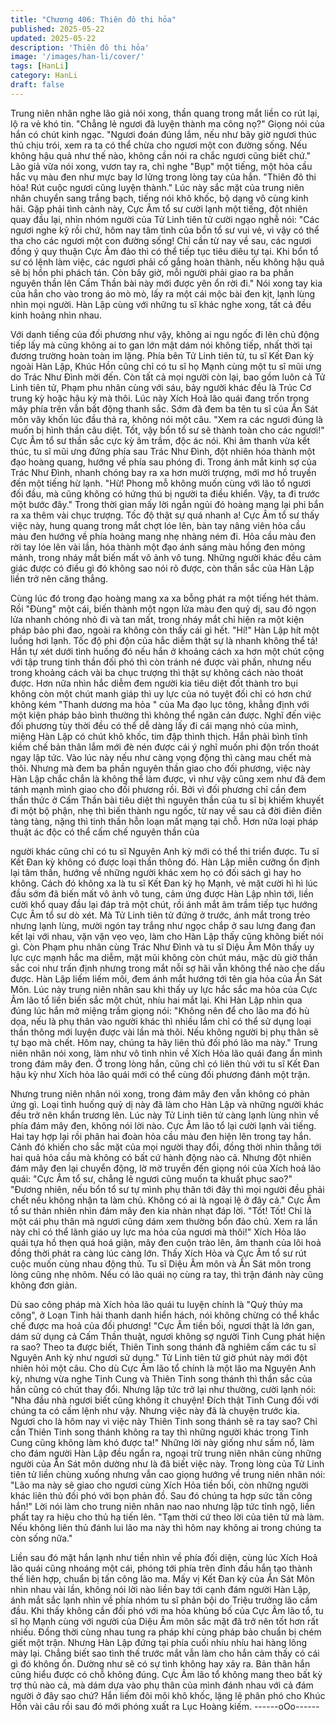 ```yaml
---
title: "Chương 406: Thiên đô thi hỏa"
published: 2025-05-22
updated: 2025-05-22
description: 'Thiên đô thi hỏa'
image: '/images/han-li/cover/'
tags: [HanLi]
category: HanLi
draft: false
---
```


Trung niên nhân nghe lão giả nói xong, thần quang trong mắt liền
co rút lại, lộ ra vẻ khó tin.
"Chẳng lẻ ngươi đã luyện thành ma công nọ?" Giọng nói của hắn
có chút kinh ngạc.
"Ngươi đoán đúng lắm, nếu như bây giờ ngươi thúc thủ chịu trói,
xem ra ta có thể chừa cho ngươi một con đường sống. Nếu không
hậu quả như thế nào, không cần nói ra chắc ngươi cũng biết chứ."
Lão giả vừa nói xong, vươn tay ra, chỉ nghe "Bụp" một tiếng, một
hỏa cầu hắc vụ màu đen như mực bay lơ lửng trong lòng tay của
hắn.
"Thiên đô thi hỏa! Rút cuộc ngươi cũng luyện thành." Lúc này sắc
mặt của trung niên nhân chuyển sang trắng bạch, tiếng nói khô
khốc, bộ dạng vô cùng kinh hãi.
Gặp phải tình cảnh này, Cực Âm tổ sư cười lạnh một tiếng, đột
nhiên quay đầu lại, nhìn nhóm người của Tử Linh tiên tử cười
ngạo nghễ nói:
"Các ngươi nghe kỹ rồi chứ, hôm nay tâm tình của bổn tổ sư vui
vẻ, vì vậy có thể tha cho các ngươi một con đường sống! Chỉ cần
từ nay về sau, các ngươi đồng ý quy thuận Cực Âm đảo thì có thể
tiếp tục tiêu diêu tự tại. Khi bổn tổ sư có lệnh làm việc, các ngươi
phải cố gắng hoàn thành, nếu không hậu quả sẽ bị hồn phi phách
tán. Còn bây giờ, mỗi người phải giao ra ba phần nguyên thần lên
Cấm Thần bài này mới được yên ổn rời đi." Nói xong tay kia của
hắn cho vào trong áo mò mò, lấy ra một cái mộc bài đen kịt, lạnh
lùng nhìn mọi người.
Hàn Lập cùng với những tu sĩ khác nghe xong, tất cả đều kinh
hoảng nhìn nhau.

Với danh tiếng của đối phương như vậy, không ai ngu ngốc đi lên
chủ động tiếp lấy mà cũng không ai to gan lớn mật dám nói không
tiếp, nhất thời tại đương trường hoàn toàn im lặng.
Phía bên Tử Linh tiên tử, tu sĩ Kết Đan kỳ ngoài Hàn Lập, Khúc
Hồn cũng chỉ có tu sĩ họ Mạnh cùng một tu sĩ mũi ưng do Trác
Như Đình mời đến. Còn tất cả mọi người còn lại, bao gồm luôn cả
Tử Linh tiên tử, Phạm phu nhân cùng với sáu, bảy người khác
đều là Trúc Cơ trung kỳ hoặc hậu kỳ mà thôi.
Lúc này Xích Hoả lão quái đang trốn trong mây phía trên vẫn bất
động thanh sắc. Sớm đã đem ba tên tu sĩ của Ẩn Sát môn vây
khốn lúc đầu thả ra, không nói một câu.
"Xem ra các ngươi đúng là muốn bị hình thần câu diệt. Tốt, vậy
bổn tổ sư sẽ thành toàn cho các ngươi!" Cực Âm tổ sư thần sắc
cực kỳ âm trầm, độc ác nói.
Khi âm thanh vừa kết thúc, tu sĩ mũi ưng đứng phía sau Trác Như
Đình, đột nhiên hóa thành một đạo hoàng quang, hướng về phía
sau phóng đi. Trong ánh mắt kinh sợ của Trác Như Đình, nhanh
chóng bay ra xa hơn mười trượng, mới mơ hồ truyền đến một
tiếng hừ lạnh.
"Hừ! Phong mỗ không muốn cùng với lão tổ ngươi đối đầu, mà
cũng không có hứng thú bị người ta điều khiển. Vậy, ta đi trước
một bước đây."
Trong thời gian mấy lời ngắn ngủi đó hoàng mang lại phi bắn ra
xa thêm vài chục trượng. Tốc độ thật sự quá nhanh a!
Cực Âm tổ sư thấy việc này, hung quang trong mắt chợt lóe lên,
bàn tay nâng viên hỏa cầu màu đen hướng về phía hoàng mang
nhẹ nhàng ném đi. Hỏa cầu màu đen rời tay lóe lên vài lần, hóa
thành một đạo ánh sáng màu hồng đen mỏng mảnh, trong nháy
mắt biến mất vô ảnh vô tung.
Những người khác đều cảm giác được có điều gì đó không sao
nói rõ được, còn thần sắc của Hàn Lập liền trở nên căng thẳng.

Cùng lúc đó trong đạo hoàng mang xa xa bỗng phát ra một tiếng
hét thảm. Rồi "Đùng" một cái, biến thành một ngọn lửa màu đen
quỷ dị, sau đó ngọn lửa nhanh chóng nhỏ đi và tan mất, trong
nháy mắt chỉ hiện ra một kiện pháp bảo phi đao, ngoài ra không
còn thấy cái gì hết.
"Hí!" Hàn Lập hít một luồng hơi lạnh.
Tốc độ phi độn của hắc diễm thật sự là nhanh không thể tả!
Hắn tự xét dưới tình huống đó nếu hắn ở khoảng cách xa hơn
một chút cộng với tập trung tinh thần đối phó thì còn tránh né
được vài phần, nhưng nếu trong khoảng cách vài ba chục trượng
thì thật sự không cách nào thoát được.
Hơn nữa nhìn hắc diễm đem người kia tiêu diệt đốt thành tro bụi
không còn một chút manh giáp thì uy lực của nó tuyệt đối chỉ có
hơn chứ không kém "Thanh dương ma hỏa " của Ma đạo lục
tông, khẳng định với một kiện pháp bảo bình thường thì không
thể ngăn cản được.
Nghĩ đến việc đối phương tùy thời đều có thể dễ dàng lấy đi cái
mạng nhỏ của mình, miệng Hàn Lập có chút khô khốc, tim đập
thình thịch.
Hắn phải bình tĩnh kiềm chế bản thân lắm mới đè nén được cái ý
nghĩ muốn phi độn trốn thoát ngay lập tức. Vào lúc này nếu như
càng vọng động thì càng mau chết mà thôi.
Nhưng mà đem ba phần nguyên thần giao cho đối phương, việc
này Hàn Lập chắc chắn là không thể làm được, vì như vậy cũng
xem như đã đem tánh mạnh mình giao cho đối phương rồi.
Bởi vì đối phương chỉ cần đem thần thức ở Cấm Thần bài tiêu
diệt thì nguyên thần của tu sĩ bị khiếm khuyết đi một bộ phận, nhẹ
thì biến thành ngu ngốc, từ nay về sau cả đời điên điên tàng tàng,
nặng thì tinh thần hỗn loạn mất mạng tại chỗ.
Hơn nữa loại pháp thuật ác độc có thể cấm chế nguyên thần của

người khác cũng chỉ có tu sĩ Nguyên Anh kỳ mới có thể thi triển
được. Tu sĩ Kết Đan kỳ không có được loại thần thông đó.
Hàn Lập miễn cưỡng ổn định lại tâm thần, hướng về những
người khác xem họ có đối sách gì hay ho không.
Cách đó không xa là tu sĩ Kết Đan kỳ họ Mạnh, vẻ mặt cười hì hì
lúc đầu sớm đã biến mất vô ảnh vô tung, cảm ứng được Hàn Lập
nhìn tới, liền cười khổ quay đầu lại đáp trả một chút, rồi ánh mắt
âm trầm tiếp tục hướng Cực Âm tổ sư dò xét.
Mà Tử Linh tiên tử đứng ở trước, ánh mắt trong trẻo nhưng lạnh
lùng, mười ngón tay trắng như ngọc chắp ở sau lưng đang đan
kết lại với nhau, vặn vặn vẹo vẹo, làm cho Hàn Lập thấy cũng
không biết nói gì.
Còn Phạm phu nhân cùng Trác Như Đình và tu sĩ Diệu Âm Môn
thấy uy lực cực mạnh hắc ma diễm, mặt mũi không còn chút máu,
mặc dù giờ thần sắc coi như trấn định nhưng trong mắt nỗi sợ hãi
vẫn không thể nào che dấu được.
Hàn Lập liếm liếm môi, đem ánh mắt hướng tới tên gia hỏa của
Ẩn Sát Môn.
Lúc này trung niên nhân sau khi thấy uy lực hắc sắc ma hỏa của
Cực Âm lão tổ liền biến sắc một chút, nhíu hai mắt lại.
Khi Hàn Lập nhìn qua đúng lúc hắn mở miệng trầm giọng nói:
"Không nên để cho lão ma đó hù dọa, nếu là phụ thân vào người
khác thì nhiều lắm chỉ có thể sử dụng loại thần thông mới luyện
được vài lần mà thôi. Nếu không người bị phụ thân sẽ tự bạo mà
chết. Hôm nay, chúng ta hãy liên thủ đối phó lão ma này."
Trung niên nhân nói xong, làm như vô tình nhìn về Xích Hỏa lão
quái đang ẩn mình trong đám mây đen.
Ở trong lòng hắn, cũng chỉ có liên thủ với tu sĩ Kết Đan hậu kỳ
như Xích hỏa lão quái mới có thể cùng đối phương đánh một
trận.

Nhưng trung niên nhân nói xong, trong đám mây đen vẫn không
có phản ứng gì.
Loại tình huống quỷ dị này đã làm cho Hàn Lập và những người
khác đều trở nên khẩn trương lên.
Lúc này Tử Linh tiên tử càng lạnh lùng nhìn về phía đám mây
đen, không nói lời nào.
Cực Âm lão tổ lại cười lạnh vài tiếng.
Hai tay hợp lại rồi phân hai đoàn hỏa cầu màu đen hiện lên trong
tay hắn. Cảnh đó khiến cho sắc mặt của mọi người thay đổi, đồng
thời nhìn thẳng tới hai quả hỏa cầu mà không có bất cứ hành
động nào cả.
Nhưng đột nhiên đám mây đen lại chuyển động, lờ mờ truyền đến
giọng nói của Xích hoả lão quái:
"Cực Âm tổ sư, chẳng lẻ ngươi cũng muốn ta khuất phục sao?"
"Đương nhiên, nếu bổn tổ sư tự mình phụ thân tới đây thì mọi
người đều phải chết nếu không nhận ta làm chủ. Không có ai là
ngoại lệ ở đây cả." Cực Âm tổ sư thản nhiên nhìn đám mây đen
kia nhàn nhạt đáp lời.
"Tốt! Tốt! Chỉ là một cái phụ thân mà ngươi cũng dám xem
thường bổn đảo chủ. Xem ra lần này chỉ có thể lãnh giáo uy lực
ma hỏa của ngươi mà thôi!" Xích Hỏa lão quái tựa hồ thẹn quá
hoá giận, mây đen cuộn trào lên, âm thanh của lôi hoả đồng thời
phát ra càng lúc càng lớn.
Thấy Xích Hỏa và Cực Âm tổ sư rút cuộc muốn cùng nhau động
thủ. Tu sĩ Diệu Âm môn và Ẩn Sát môn trong lòng cũng nhẹ
nhõm.
Nếu có lão quái nọ cùng ra tay, thì trận đánh này cũng không đơn
giản.

Dù sao công pháp mà Xích hỏa lão quái tu luyện chính là "Quỳ
thủy ma công", ở Loạn Tinh hải thanh danh hiển hách, nói không
chừng có thể khắc chế được ma hoả của đối phương!
"Cực Âm tiền bối, ngươi thật là lớn gan, dám sử dụng cả Cấm
Thần thuật, ngươi không sợ người Tinh Cung phát hiện ra sao?
Theo ta được biết, Thiên Tinh song thánh đã nghiêm cấm các tu
sĩ Nguyên Anh kỳ như ngươi sử dụng." Tử Linh tiên tử giờ phút
này mới đột nhiên hỏi một câu.
Cho dù Cực Âm lão tổ chính là một lão ma Nguyên Anh kỳ,
nhưng vừa nghe Tinh Cung và Thiên Tinh song thánh thì thần sắc
của hắn cũng có chút thay đổi.
Nhưng lập tức trở lại như thường, cười lạnh nói:
"Nha đầu nhà ngươi biết cũng không ít chuyện! Đích thật Tinh
Cung đối với chúng ta có cấm lệnh như vậy. Nhưng việc này đã là
chuyện trước kia. Ngươi cho là hôm nay vì việc này Thiên Tinh
song thánh sẽ ra tay sao? Chỉ cần Thiên Tinh song thánh không
ra tay thì những người khác trong Tinh Cung cũng không làm khó
được ta!"
Những lời này giống như sấm nổ, làm cho đám người Hàn Lập
đều ngẩn ra, ngoại trừ trung niên nhân cùng những người của Ẩn
Sát môn dường như là đã biết việc này.
Trong lòng của Tử Linh tiên tử liền chùng xuống nhưng vẫn cao
giọng hướng về trung niên nhân nói:
"Lão ma này sẽ giao cho ngươi cùng Xích Hỏa tiền bối, còn
những người khác liên thủ đối phó với bọn phản đồ. Sau đó chúng
ta hợp sức tấn công hắn!"
Lời nói làm cho trung niên nhân nao nao nhưng lập tức tỉnh ngộ,
liền phất tay ra hiệu cho thủ hạ tiến lên.
"Tạm thời cứ theo lời của tiên tử mà làm. Nếu không liên thủ đánh
lui lão ma này thì hôm nay không ai trong chúng ta còn sống
nữa."

Liền sau đó mặt hắn lạnh như tiền nhìn về phía đối diện, cùng lúc
Xích Hoả lão quái cũng nhoáng một cái, phóng tới phía trên đỉnh
đầu hắn tạo thành thế liên hợp, chuẩn bị tấn công lão ma.
Mấy vị Kết Đan kỳ của Ẩn Sát Môn nhìn nhau vài lần, không nói
lời nào liền bay tới cạnh đám người Hàn Lập, ánh mắt sắc lạnh
nhìn về phía nhóm tu sĩ phản bội do Triệu trưởng lão cầm đầu.
Khi thấy không cần đối phó với ma hỏa khủng bố của Cực Âm lão
tổ, tu sĩ họ Mạnh cùng với người của Diệu Âm môn sắc mặt đã
trở nên tốt hơn rất nhiều. Đồng thời cùng nhau tung ra pháp khí
cùng pháp bảo chuẩn bị chém giết một trận.
Nhưng Hàn Lập đứng tại phía cuối nhíu nhíu hai hàng lông mày
lại.
Chẳng biết sao tình thế trước mắt vẫn làm cho hắn cảm thấy có
cái gì đó không ổn. Dường như sẽ có sự tình không hay xảy ra.
Bản thân hắn cũng hiểu được có chỗ không đúng. Cực Âm lão tổ
không mang theo bất kỳ trợ thủ nào cả, mà dám dựa vào phụ
thân của mình đánh nhau với cả đám người ở đây sao chứ?
Hắn liếm đôi môi khô khốc, lặng lẽ phân phó cho Khúc Hồn vài
câu rồi sau đó mới phóng xuất ra Lục Hoàng kiếm.
------oOo------
